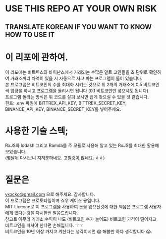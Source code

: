 # USE THIS REPO AT YOUR OWN RISK
## TRANSLATE KOREAN IF YOU WANT TO KNOW HOW TO USE IT

# 이 리포에 관하여.
이 리포에는 비트렉스와 바이난스에서 거래되는 수많은 알트 코인들을 초 단위로 확인하여 거래소끼리 차액이 있을 시 자동으로 사고 파는 프로그램이 들어 있습니다.  
본 프로그램은 비트코인의 수를 최대화 시키는 것으로 위 2개의 거래소에 0.5 비트코인 씩 입금을 하시고 프로그램을 돌리시면 됩니다 (0.1 비트코인만 넣으셔도 됩니다).  
프로그램 돌리는 방식은 위 코드를 살펴 보시면 쉽게 찾으실 수 있을 것 같습니다.  
힌트: .env 파일에 BITTREX_API_KEY, BITTREX_SECRET_KEY, BINANCE_API_KEY, BINANCE_SECRET_KEY를 넣어주세요.  

# 사용한 기술 스텍;
RxJS와 lodash 그리고 Ramda를 주 모듈로 사용해 알고 있는 RxJS를 최대한 활용해 보았습니다.  
(몇달뒤 다시보니 지저분하네요. 고칠것이 많네요. ㅎㅎ)  

# 질문은
vxxcko@gmail.com 으로 해주세요. 감사합니다.  
이 프로그램은 프로토타입이며 쇼우 케이스 용입니다.   
MIT Licence로 이 프로그램을 사용하여 돈을 잃으신것에 대한 책음은 프로그램 사용자에게 있다는것을 다시한번 말씀드립니다.  
참고로 아무리 거래소 수익이 나도 (비트코인 수가 늘어도) 비트코인 가격이 떨어지고 비트코인을 파셔야 한다면 손해입니다. ㅜㅜ  
비트코인을 10년 이상 가지고 계신다는 생각이시면 :scream: 해볼만 하다 생각합니다 :scream:.  
